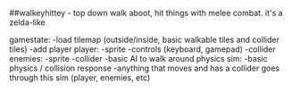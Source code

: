##walkeyhittey - top down walk aboot, hit things with melee combat. it's a zelda-like

gamestate:
    -load tilemap (outside/inside, basic walkable tiles and collider tiles)
    -add player
player:
    -sprite
    -controls (keyboard, gamepad)
    -collider
enemies:
    -sprite
    -collider
    -basic AI to walk around
physics sim:
    -basic physics / collision response
    -anything that moves and has a collider goes through this sim (player, enemies, etc)